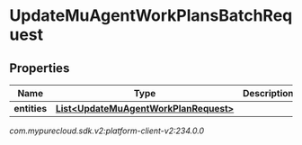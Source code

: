 # UpdateMuAgentWorkPlansBatchRequest


## Properties

| Name | Type | Description | Notes |
| ------------ | ------------- | ------------- | ------------- |
| **entities** | [**List&lt;UpdateMuAgentWorkPlanRequest&gt;**](UpdateMuAgentWorkPlanRequest) |  |  [optional] |




_com.mypurecloud.sdk.v2:platform-client-v2:234.0.0_
